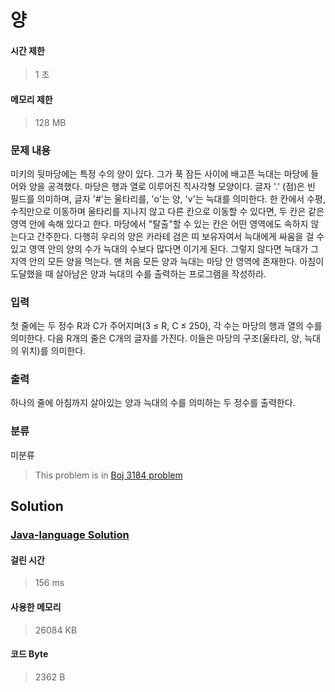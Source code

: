# 양
#### 시간 제한
> 1 초
#### 메모리 제한
> 128 MB
### 문제 내용

미키의 뒷마당에는 특정 수의 양이 있다. 그가 푹 잠든 사이에 배고픈 늑대는 마당에 들어와 양을 공격했다.
마당은 행과 열로 이루어진 직사각형 모양이다. 글자 '.' (점)은 빈 필드를 의미하며, 글자 '#'는 울타리를, 'o'는 양, 'v'는 늑대를 의미한다.
한 칸에서 수평, 수직만으로 이동하며 울타리를 지나지 않고 다른 칸으로 이동할 수 있다면, 두 칸은 같은 영역 안에 속해 있다고 한다. 마당에서 "탈출"할 수 있는 칸은 어떤 영역에도 속하지 않는다고 간주한다.
다행히 우리의 양은 카라테 검은 띠 보유자여서 늑대에게 싸움을 걸 수 있고 영역 안의 양의 수가 늑대의 수보다 많다면 이기게 된다. 그렇지 않다면 늑대가 그 지역 안의 모든 양을 먹는다.
맨 처음 모든 양과 늑대는 마당 안 영역에 존재한다.
아침이 도달했을 때 살아남은 양과 늑대의 수를 출력하는 프로그램을 작성하라.

### 입력

첫 줄에는 두 정수 R과 C가 주어지며(3 ≤ R, C ≤ 250), 각 수는 마당의 행과 열의 수를 의미한다.
다음 R개의 줄은 C개의 글자를 가진다. 이들은 마당의 구조(울타리, 양, 늑대의 위치)를 의미한다.

### 출력

하나의 줄에 아침까지 살아있는 양과 늑대의 수를 의미하는 두 정수를 출력한다.

### 분류
미분류
> This problem is in [Boj 3184 problem](https://www.acmicpc.net/problem/3184)

## Solution
### [Java-language Solution](./main.java)
#### 걸린 시간
> 156 ms
#### 사용한 메모리
> 26084 KB
#### 코드 Byte
> 2362 B
